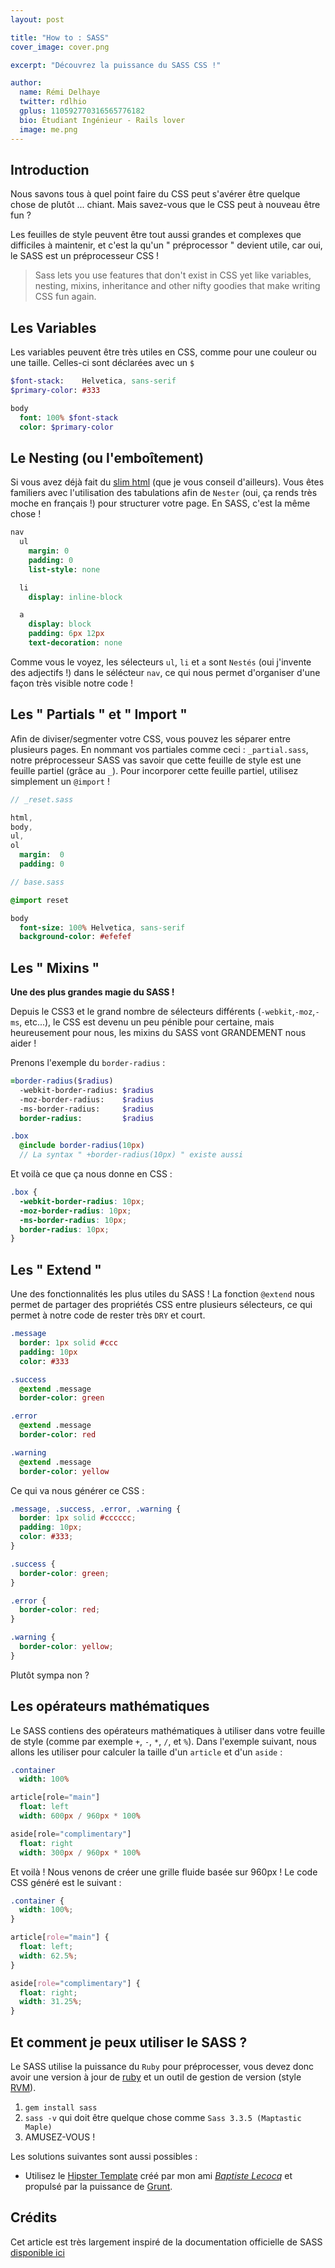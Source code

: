 ```yaml
---
layout: post

title: "How to : SASS"
cover_image: cover.png

excerpt: "Découvrez la puissance du SASS CSS !"

author:
  name: Rémi Delhaye
  twitter: rdlhio
  gplus: 110592770316565776182
  bio: Étudiant Ingénieur - Rails lover
  image: me.png
---
```


## Introduction

Nous savons tous à quel point faire du CSS peut s'avérer être quelque chose de plutôt ... chiant. Mais savez-vous
que le CSS peut à nouveau être fun ?

Les feuilles de style peuvent être tout aussi grandes et complexes que difficiles à maintenir, et c'est la qu'un " préprocessor " devient utile, car oui, le SASS est un préprocesseur CSS !

> Sass lets you use features that don't exist in CSS yet like variables, nesting, mixins, inheritance and other nifty goodies that make writing CSS fun again.

## Les Variables

Les variables peuvent être très utiles en CSS, comme pour une couleur ou une taille. Celles-ci sont déclarées avec un `$`

```sass
$font-stack:    Helvetica, sans-serif
$primary-color: #333

body
  font: 100% $font-stack
  color: $primary-color

```

## Le Nesting (ou l'emboîtement)

Si vous avez déjà fait du [slim html](http://slim-lang.com/) (que je vous conseil d'ailleurs). Vous êtes familiers avec l'utilisation des tabulations afin de `Nester` (oui, ça rends très moche en français !) pour structurer votre page. En SASS, c'est la même chose !

```sass
nav
  ul
    margin: 0
    padding: 0
    list-style: none

  li
    display: inline-block

  a
    display: block
    padding: 6px 12px
    text-decoration: none

```

Comme vous le voyez, les sélecteurs `ul`, `li` et `a` sont `Nestés` (oui j'invente des adjectifs !) dans le sélécteur `nav`, ce qui nous permet d'organiser d'une façon très visible notre code !

## Les " Partials " et " Import "

Afin de diviser/segmenter votre CSS, vous pouvez les séparer entre plusieurs pages. En nommant vos partiales comme ceci : `_partial.sass`, notre préprocesseur SASS vas savoir que cette feuille de style est une feuille partiel (grâce au `_`). Pour incorporer cette feuille partiel, utilisez simplement un `@import` !

```sass
// _reset.sass

html,
body,
ul,
ol
  margin:  0
  padding: 0

```
```sass
// base.sass

@import reset

body
  font-size: 100% Helvetica, sans-serif
  background-color: #efefef

```

## Les " Mixins "

**Une des plus grandes magie du SASS !**

Depuis le CSS3 et le grand nombre de sélecteurs différents (`-webkit`,`-moz`,`-ms`, etc...), le CSS est devenu un peu pénible pour certaine, mais heureusement pour nous, les mixins du SASS vont GRANDEMENT nous aider !

Prenons l'exemple du `border-radius` :

```sass
=border-radius($radius)
  -webkit-border-radius: $radius
  -moz-border-radius:    $radius
  -ms-border-radius:     $radius
  border-radius:         $radius

.box
  @include border-radius(10px)
  // La syntax " +border-radius(10px) " existe aussi

```

Et voilà ce que ça nous donne en CSS :

```css
.box {
  -webkit-border-radius: 10px;
  -moz-border-radius: 10px;
  -ms-border-radius: 10px;
  border-radius: 10px;
}

```

## Les " Extend "

Une des fonctionnalités les plus utiles du SASS ! La fonction `@extend` nous permet de partager des propriétés CSS entre plusieurs sélecteurs, ce qui permet à notre code de rester très `DRY` et court.

```sass
.message
  border: 1px solid #ccc
  padding: 10px
  color: #333

.success
  @extend .message
  border-color: green

.error
  @extend .message
  border-color: red

.warning
  @extend .message
  border-color: yellow

```

Ce qui va nous générer ce CSS :

```css
.message, .success, .error, .warning {
  border: 1px solid #cccccc;
  padding: 10px;
  color: #333;
}

.success {
  border-color: green;
}

.error {
  border-color: red;
}

.warning {
  border-color: yellow;
}

```

Plutôt sympa non ?

## Les opérateurs mathématiques

Le SASS contiens des opérateurs mathématiques à utiliser dans votre feuille de style (comme par exemple `+`, `-`, `*`, `/`, et `%`). Dans l'exemple suivant, nous allons les utiliser pour calculer la taille d'un `article` et d'un `aside` :

```sass
.container
  width: 100%

article[role="main"]
  float: left
  width: 600px / 960px * 100%

aside[role="complimentary"]
  float: right
  width: 300px / 960px * 100%

```

Et voilà ! Nous venons de créer une grille fluide basée sur 960px ! Le code CSS généré est le suivant :

```css
.container {
  width: 100%;
}

article[role="main"] {
  float: left;
  width: 62.5%;
}

aside[role="complimentary"] {
  float: right;
  width: 31.25%;
}

```

## Et comment je peux utiliser le SASS ?

Le SASS utilise la puissance du `Ruby` pour préprocesser, vous devez donc avoir une version à jour de [ruby](https://www.ruby-lang.org/fr/) et un outil de gestion de version (style [RVM](https://rvm.io/)).

1. `gem install sass`
2. `sass -v` qui doit être quelque chose comme `Sass 3.3.5 (Maptastic Maple)`
3. AMUSEZ-VOUS !

Les solutions suivantes sont aussi possibles :

* Utilisez le [Hipster Template](https://github.com/tiste/hipster_template) créé par mon ami [*Baptiste Lecocq*](http://tiste.io) et propulsé par la puissance de [Grunt](http://gruntjs.com/).

## Crédits

Cet article est très largement inspiré de la documentation officielle de SASS [disponible ici](http://sass-lang.com)
